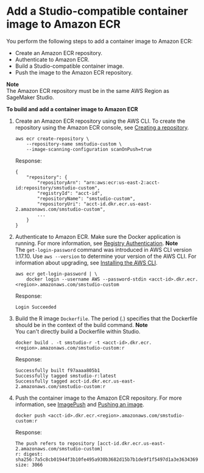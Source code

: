 # Add a Studio\-compatible container image to Amazon ECR<a name="studio-byoi-sdk-add-container-image"></a>

You perform the following steps to add a container image to Amazon ECR:
+ Create an Amazon ECR repository\.
+ Authenticate to Amazon ECR\.
+ Build a Studio\-compatible container image\.
+ Push the image to the Amazon ECR repository\.

**Note**  
The Amazon ECR repository must be in the same AWS Region as SageMaker Studio\.

**To build and add a container image to Amazon ECR**

1. Create an Amazon ECR repository using the AWS CLI\. To create the repository using the Amazon ECR console, see [Creating a repository](https://docs.aws.amazon.com/AmazonECR/latest/userguide/repository-create.html)\.

   ```
   aws ecr create-repository \
       --repository-name smstudio-custom \
       --image-scanning-configuration scanOnPush=true
   ```

   Response:

   ```
   {
       "repository": {
           "repositoryArn": "arn:aws:ecr:us-east-2:acct-id:repository/smstudio-custom",
           "registryId": "acct-id",
           "repositoryName": "smstudio-custom",
           "repositoryUri": "acct-id.dkr.ecr.us-east-2.amazonaws.com/smstudio-custom",
           ...
       }
   }
   ```

1. Authenticate to Amazon ECR\. Make sure the Docker application is running\. For more information, see [Registry Authentication](https://docs.aws.amazon.com/AmazonECR/latest/userguide/Registries.html#registry_auth)\.
**Note**  
The `get-login-password` command was introduced in AWS CLI version 1\.17\.10\. Use `aws --version` to determine your version of the AWS CLI\. For information about upgrading, see [Installing the AWS CLI](https://docs.aws.amazon.com/cli/latest/userguide/cli-chap-install.html)\.

   ```
   aws ecr get-login-password | \
       docker login --username AWS --password-stdin <acct-id>.dkr.ecr.<region>.amazonaws.com/smstudio-custom
   ```

   Response:

   ```
   Login Succeeded
   ```

1. Build the R image `Dockerfile`\. The period \(\.\) specifies that the Dockerfile should be in the context of the build command\.
**Note**  
You can't directly build a Dockerfile within Studio\.

   ```
   docker build . -t smstudio-r -t <acct-id>.dkr.ecr.<region>.amazonaws.com/smstudio-custom:r
   ```

   Response:

   ```
   Successfully built f97aaaa805b1
   Successfully tagged smstudio-r:latest
   Successfully tagged acct-id.dkr.ecr.us-east-2.amazonaws.com/smstudio-custom:r
   ```

1. Push the container image to the Amazon ECR repository\. For more information, see [ImagePush](https://docs.docker.com/engine/api/v1.40/#operation/ImagePush) and [Pushing an image](https://docs.aws.amazon.com/AmazonECR/latest/userguide/docker-push-ecr-image.html)\.

   ```
   docker push <acct-id>.dkr.ecr.<region>.amazonaws.com/smstudio-custom:r
   ```

   Response:

   ```
   The push refers to repository [acct-id.dkr.ecr.us-east-2.amazonaws.com/smstudio-custom]
   r: digest: sha256:7a5c8cb01944f3b10fe495a930b3682d15b7b1de9f1f5497d1a3e3634369cead size: 3066
   ```